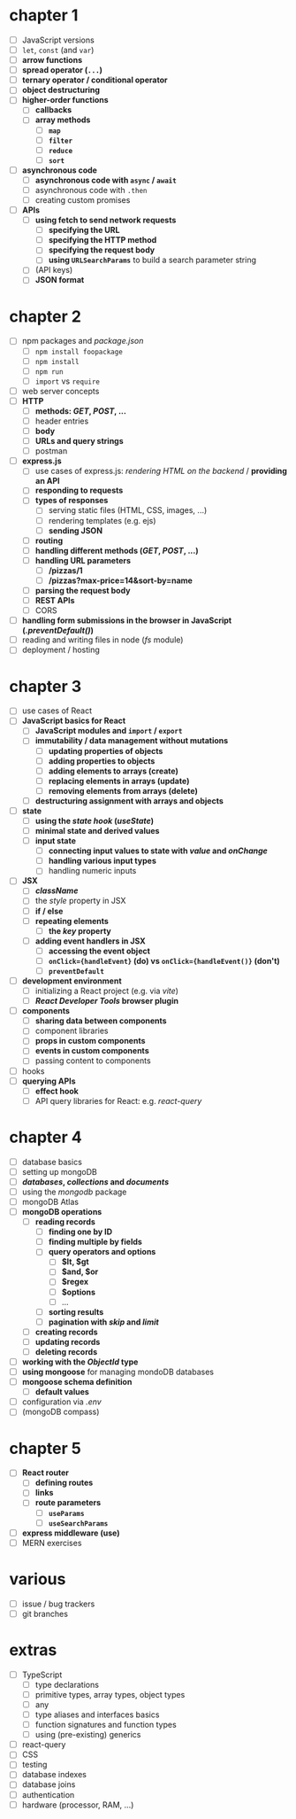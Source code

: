 # chapter 1

- [ ] JavaScript versions
- [ ] `let`, `const` (and `var`)
- [ ] **arrow functions**
- [ ] **spread operator (`...`)**
- [ ] **ternary operator / conditional operator**
- [ ] **object destructuring**
- [ ] **higher-order functions**
  - [ ] **callbacks**
  - [ ] **array methods**
    - [ ] **`map`**
    - [ ] **`filter`**
    - [ ] **`reduce`**
    - [ ] **`sort`**
- [ ] **asynchronous code**
  - [ ] **asynchronous code with `async` / `await`**
  - [ ] asynchronous code with `.then`
  - [ ] creating custom promises
- [ ] **APIs**
  - [ ] **using fetch to send network requests**
    - [ ] **specifying the URL**
    - [ ] **specifying the HTTP method**
    - [ ] **specifying the request body**
    - [ ] **using `URLSearchParams`** to build a search parameter string
  - [ ] (API keys)
  - [ ] **JSON format**

# chapter 2

- [ ] npm packages and _package.json_
  - [ ] `npm install foopackage`
  - [ ] `npm install`
  - [ ] `npm run`
  - [ ] `import` vs `require`
- [ ] web server concepts
- [ ] **HTTP**
  - [ ] **methods: _GET_, _POST_, ...**
  - [ ] header entries
  - [ ] **body**
  - [ ] **URLs and query strings**
  - [ ] postman
- [ ] **express.js**
  - [ ] use cases of express.js: _rendering HTML on the backend_ / **providing an API**
  - [ ] **responding to requests**
  - [ ] **types of responses**
    - [ ] serving static files (HTML, CSS, images, ...)
    - [ ] rendering templates (e.g. ejs)
    - [ ] **sending JSON**
  - [ ] **routing**
  - [ ] **handling different methods (_GET_, _POST_, ...)**
  - [ ] **handling URL parameters**
    - [ ] **/pizzas/1**
    - [ ] **/pizzas?max-price=14&sort-by=name**
  - [ ] **parsing the request body**
  - [ ] **REST APIs**
  - [ ] CORS
- [ ] **handling form submissions in the browser in JavaScript (_.preventDefault()_)**
- [ ] reading and writing files in node (_fs_ module)
- [ ] deployment / hosting

# chapter 3

- [ ] use cases of React
- [ ] **JavaScript basics for React**
  - [ ] **JavaScript modules and `import` / `export`**
  - [ ] **immutability / data management without mutations**
    - [ ] **updating properties of objects**
    - [ ] **adding properties to objects**
    - [ ] **adding elements to arrays (create)**
    - [ ] **replacing elements in arrays (update)**
    - [ ] **removing elements from arrays (delete)**
  - [ ] **destructuring assignment with arrays and objects**
- [ ] **state**
  - [ ] **using the _state hook_ (_useState_)**
  - [ ] **minimal state and derived values**
  - [ ] **input state**
    - [ ] **connecting input values to state with _value_ and _onChange_**
    - [ ] **handling various input types**
    - [ ] handling numeric inputs
- [ ] **JSX**
  - [ ] **_className_**
  - [ ] the _style_ property in JSX
  - [ ] **if / else**
  - [ ] **repeating elements**
    - [ ] **the _key_ property**
  - [ ] **adding event handlers in JSX**
    - [ ] **accessing the event object**
    - [ ] **`onClick={handleEvent}` (do) vs `onClick={handleEvent()}` (don't)**
    - [ ] **`preventDefault`**
- [ ] **development environment**
  - [ ] initializing a React project (e.g. via _vite_)
  - [ ] **_React Developer Tools_ browser plugin**
- [ ] **components**
  - [ ] **sharing data between components**
  - [ ] component libraries
  - [ ] **props in custom components**
  - [ ] **events in custom components**
  - [ ] passing content to components
- [ ] hooks
- [ ] **querying APIs**
  - [ ] **effect hook**
  - [ ] API query libraries for React: e.g. _react-query_

# chapter 4

- [ ] database basics
- [ ] setting up mongoDB
- [ ] **_databases_, _collections_ and _documents_**
- [ ] using the _mongodb_ package
- [ ] mongoDB Atlas
- [ ] **mongoDB operations**
  - [ ] **reading records**
    - [ ] **finding one by ID**
    - [ ] **finding multiple by fields**
    - [ ] **query operators and options**
      - [ ] **$lt, $gt**
      - [ ] **$and, $or**
      - [ ] **$regex**
      - [ ] **$options**
      - [ ] ...
    - [ ] **sorting results**
    - [ ] **pagination with _skip_ and _limit_**
  - [ ] **creating records**
  - [ ] **updating records**
  - [ ] **deleting records**
- [ ] **working with the _ObjectId_ type**
- [ ] **using mongoose** for managing mondoDB databases
- [ ] **mongoose schema definition**
  - [ ] **default values**
- [ ] configuration via _.env_
- [ ] (mongoDB compass)

# chapter 5

- [ ] **React router**
  - [ ] **defining routes**
  - [ ] **links**
  - [ ] **route parameters**
    - [ ] **`useParams`**
    - [ ] **`useSearchParams`**
- [ ] **express middleware (use)**
- [ ] MERN exercises

# various

- [ ] issue / bug trackers
- [ ] git branches

# extras

- [ ] TypeScript
  - [ ] type declarations
  - [ ] primitive types, array types, object types
  - [ ] any
  - [ ] type aliases and interfaces basics
  - [ ] function signatures and function types
  - [ ] using (pre-existing) generics
- [ ] react-query
- [ ] CSS
- [ ] testing
- [ ] database indexes
- [ ] database joins
- [ ] authentication
- [ ] hardware (processor, RAM, ...)
